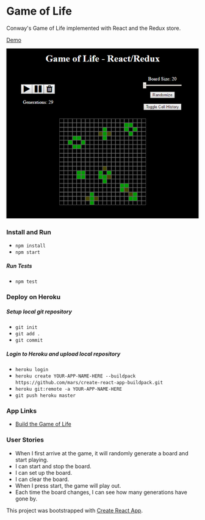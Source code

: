# Game of Life

Conway's Game of Life implemented with React and the Redux store.

[Demo](https://gameoflife-reactredux.herokuapp.com/)

![screenshot](/public/gameoflife.png)

### Install and Run

- `npm install`
- `npm start`

##### Run Tests

- `npm test`

### Deploy on Heroku

##### Setup local git repository

- `git init`
- `git add .`
- `git commit`

##### Login to Heroku and upload local repository

- `heroku login`
- `heroku create YOUR-APP-NAME-HERE --buildpack https://github.com/mars/create-react-app-buildpack.git`
- `heroku git:remote -a YOUR-APP-NAME-HERE`
- `git push heroku master`

### App Links

- [Build the Game of Life](https://www.freecodecamp.com/challenges/build-the-game-of-life)

### User Stories

- When I first arrive at the game, it will randomly generate a board and start playing.
- I can start and stop the board.
- I can set up the board.
- I can clear the board.
- When I press start, the game will play out.
- Each time the board changes, I can see how many generations have gone by.


This project was bootstrapped with [Create React App](https://github.com/facebookincubator/create-react-app).
